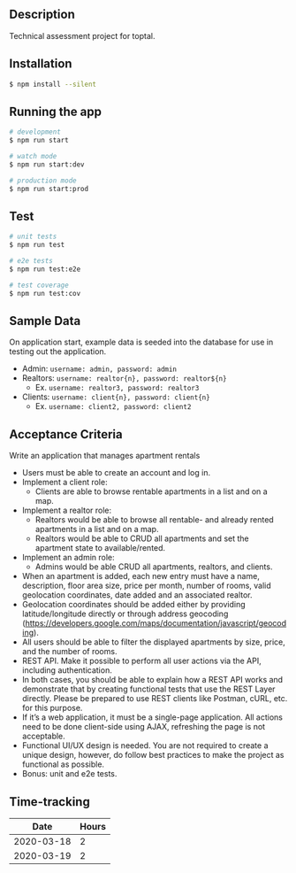 ## Description

Technical assessment project for toptal.

## Installation

```bash
$ npm install --silent
```

## Running the app

```bash
# development
$ npm run start

# watch mode
$ npm run start:dev

# production mode
$ npm run start:prod
```

## Test

```bash
# unit tests
$ npm run test

# e2e tests
$ npm run test:e2e

# test coverage
$ npm run test:cov
```

## Sample Data

On application start, example data is seeded into the database for use in testing out the application.
* Admin: `username: admin, password: admin`
* Realtors: `username: realtor{n}, password: realtor${n}`
  * Ex. `username: realtor3, password: realtor3`
* Clients: `username: client{n}, password: client{n}`
  * Ex. `username: client2, password: client2`

## Acceptance Criteria

Write an application that manages apartment rentals

* Users must be able to create an account and log in.
* Implement a client role:
  * Clients are able to browse rentable apartments in a list and on a map.
* Implement a realtor role:
  * Realtors would be able to browse all rentable- and already rented apartments in a list and on a map.
  * Realtors would be able to CRUD all apartments and set the apartment state to available/rented.
* Implement an admin role:
  * Admins would be able CRUD all apartments, realtors, and clients.
* When an apartment is added, each new entry must have a name, description, floor area size, price per month, number of rooms, valid geolocation coordinates, date added and an associated realtor.
* Geolocation coordinates should be added either by providing latitude/longitude directly or through address geocoding (https://developers.google.com/maps/documentation/javascript/geocoding).
* All users should be able to filter the displayed apartments by size, price, and the number of rooms.
* REST API. Make it possible to perform all user actions via the API, including authentication.
* In both cases, you should be able to explain how a REST API works and demonstrate that by creating functional tests that use the REST Layer directly. Please be prepared to use REST clients like Postman, cURL, etc. for this purpose.
* If it’s a web application, it must be a single-page application. All actions need to be done client-side using AJAX, refreshing the page is not acceptable.
* Functional UI/UX design is needed. You are not required to create a unique design, however, do follow best practices to make the project as functional as possible.
* Bonus: unit and e2e tests.

## Time-tracking
|   Date   | Hours |
|   ---    | ---   |
|2020-03-18|   2   |
|2020-03-19|   2   |
